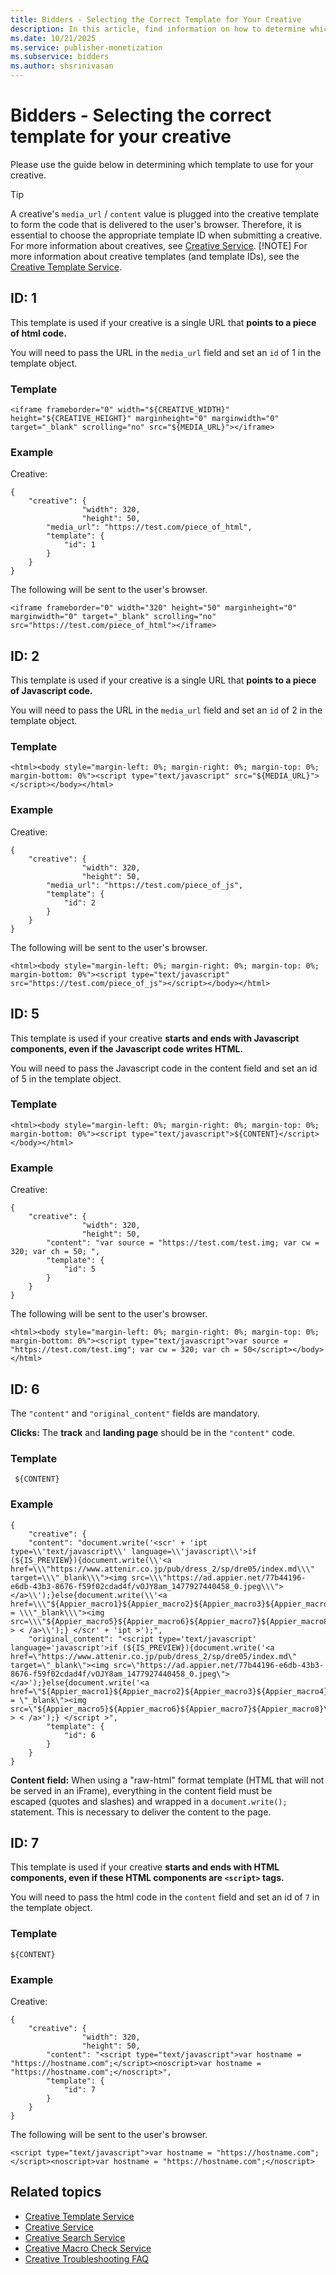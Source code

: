 ```yaml
---
title: Bidders - Selecting the Correct Template for Your Creative
description: In this article, find information on how to determine which template to use for your creative.
ms.date: 10/21/2025
ms.service: publisher-monetization
ms.subservice: bidders
ms.author: shsrinivasan
---
```


# Bidders - Selecting the correct template for your creative

Please use the guide below in determining which template to use for your creative.

> [!TIP]
> A creative's `media_url` / `content` value is plugged into the creative template to form the code that is delivered to the user's browser. Therefore, it is essential to choose the appropriate template ID when submitting a creative. For more information about creatives, see [Creative Service](creative-service.md).
> [!NOTE]
> For more information about creative templates (and template IDs), see the [Creative Template Service](creative-template-service.md).

## ID: 1

This template is used if your creative is a single URL that **points to a piece of html code.**

You will need to pass the URL in the `media_url` field and set an `id` of 1 in the template object.

### Template

```
<iframe frameborder="0" width="${CREATIVE_WIDTH}" height="${CREATIVE_HEIGHT}" marginheight="0" marginwidth="0" target="_blank" scrolling="no" src="${MEDIA_URL}"></iframe>  
```

### Example

Creative:

```
{
    "creative": {
                "width": 320,
                "height": 50,
        "media_url": "https://test.com/piece_of_html",
        "template": {
            "id": 1
        }
    }
}
```

The following will be sent to the user's browser.

```
<iframe frameborder="0" width="320" height="50" marginheight="0" marginwidth="0" target="_blank" scrolling="no" src="https://test.com/piece_of_html"></iframe>
```

## ID: 2

This template is used if your creative is a single URL that **points to a piece of Javascript code.**

You will need to pass the URL in the `media_url` field and set an `id` of 2 in the template object.

### Template

```
<html><body style="margin-left: 0%; margin-right: 0%; margin-top: 0%; margin-bottom: 0%"><script type="text/javascript" src="${MEDIA_URL}"></script></body></html>
```

### Example

Creative:

```
{
    "creative": {
                "width": 320,
                "height": 50,
        "media_url": "https://test.com/piece_of_js",
        "template": {
            "id": 2
        }
    }
}
```

The following will be sent to the user's browser.

```
<html><body style="margin-left: 0%; margin-right: 0%; margin-top: 0%; margin-bottom: 0%"><script type="text/javascript" src="https://test.com/piece_of_js"></script></body></html>
```

## ID: 5

This template is used if your creative **starts and ends with Javascript components, even if the Javascript code writes HTML.**

You will need to pass the Javascript code in the content field and set an id of 5 in the template object.

### Template

```
<html><body style="margin-left: 0%; margin-right: 0%; margin-top: 0%; margin-bottom: 0%"><script type="text/javascript">${CONTENT}</script></body></html> 
```

### Example

Creative:

```
{
    "creative": {
                "width": 320,
                "height": 50,
        "content": "var source = "https://test.com/test.img; var cw = 320; var ch = 50; ",
        "template": {
            "id": 5
        }
    }
}
```

The following will be sent to the user's browser.

```
<html><body style="margin-left: 0%; margin-right: 0%; margin-top: 0%; margin-bottom: 0%"><script type="text/javascript">var source = "https://test.com/test.img"; var cw = 320; var ch = 50</script></body></html>
```

## ID: 6

The `"content"` and `"original_content"` fields are mandatory.

**Clicks:** The **track** and **landing page** should be in the `"content"` code.

### Template

```
 ${CONTENT}
```

### Example

```
{
    "creative": {
    "content": "document.write('<scr' + 'ipt type=\\'text/javascript\\' language=\\'javascript\\'>if (${IS_PREVIEW}){document.write(\\'<a href=\\\"https://www.attenir.co.jp/pub/dress_2/sp/dre05/index.md\\\" target=\\\"_blank\\\"><img src=\\\"https://ad.appier.net/77b44196-e6db-43b3-8676-f59f02cdad4f/vOJY8am_1477927440458_0.jpeg\\\"></a>\\');}else{document.write(\\'<a href=\\\"${Appier_macro1}${Appier_macro2}${Appier_macro3}${Appier_macro4}\\\"target = \\\"_blank\\\"><img src=\\\"${Appier_macro5}${Appier_macro6}${Appier_macro7}${Appier_macro8}\\\" > < /a>\\');} </scr' + 'ipt >');",
    "original_content": "<script type='text/javascript' language='javascript'>if (${IS_PREVIEW}){document.write('<a href=\"https://www.attenir.co.jp/pub/dress_2/sp/dre05/index.md\" target=\"_blank\"><img src=\"https://ad.appier.net/77b44196-e6db-43b3-8676-f59f02cdad4f/vOJY8am_1477927440458_0.jpeg\"></a>');}else{document.write('<a href=\"${Appier_macro1}${Appier_macro2}${Appier_macro3}${Appier_macro4}\"target = \"_blank\"><img src=\"${Appier_macro5}${Appier_macro6}${Appier_macro7}${Appier_macro8}\" > < /a>');} </script >",
        "template": {
            "id": 6
        }    
    }
} 
```

**Content field:** When using a "raw-html" format template (HTML that will not be served in an iFrame), everything in the content field must be escaped (quotes and slashes) and wrapped in a `document.write();` statement. This is necessary to deliver the content to the page.

## ID: 7

This template is used if your creative **starts and ends with HTML components, even if these HTML components are `<script>` tags.**

You will need to pass the html code in the `content` field and set an id of `7` in the template object.

### Template

```
${CONTENT}
```

### Example

Creative:

```
{
    "creative": {
                "width": 320,
                "height": 50,
        "content": "<script type="text/javascript">var hostname = "https://hostname.com";</script><noscript>var hostname = "https://hostname.com";</noscript>",
        "template": {
            "id": 7
        }
    }
}
```

The following will be sent to the user's browser.

```
<script type="text/javascript">var hostname = "https://hostname.com";</script><noscript>var hostname = "https://hostname.com";</noscript>
```

## Related topics

- [Creative Template Service](creative-template-service.md)
- [Creative Service](creative-service.md)
- [Creative Search Service](creative-search-service.md)
- [Creative Macro Check Service](creative-macro-check-service.md)
- [Creative Troubleshooting FAQ](creative-troubleshooting-faq.md)

